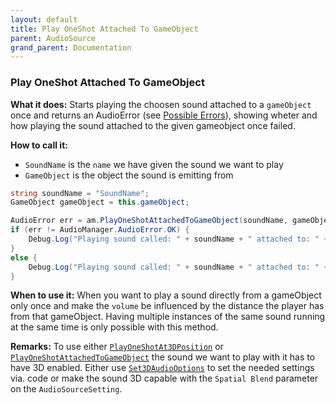 ```yaml
---
layout: default
title: Play OneShot Attached To GameObject
parent: AudioSource
grand_parent: Documentation
---
```


### Play OneShot Attached To GameObject
**What it does:**
Starts playing the choosen sound attached to a ```gameObject``` once and returns an AudioError (see [Possible Errors](https://mathewhdyt.github.io/Unity-Audio-Manager/docs/documentation/index/#possible-errors)), showing wheter and how playing the sound attached to the given gameobject once failed.

**How to call it:**
- ```SoundName``` is the ```name``` we have given the sound we want to play
- ```GameObject``` is the object the sound is emitting from

```csharp
string soundName = "SoundName";
GameObject gameObject = this.gameObject;

AudioError err = am.PlayOneShotAttachedToGameObject(soundName, gameObject);
if (err != AudioManager.AudioError.OK) {
    Debug.Log("Playing sound called: " + soundName + " attached to: " + gameObject.name + " once failed with error id: " + err);
}
else {
    Debug.Log("Playing sound called: " + soundName + " attached to: " + gameObject.name + " once succesfull");
}
```

**When to use it:**
When you want to play a sound directly from a gameObject only once and make the ```volume``` be influenced by the distance the player has from that gameObject. Having multiple instances of the same sound running at the same time is only possible with this method.

**Remarks:**
To use either [```PlayOneShotAt3DPosition```](https://mathewhdyt.github.io/Unity-Audio-Manager/docs/documentation/audiosource/play_oneshot_at_3d_position/) or [```PlayOneShotAttachedToGameObject```](https://mathewhdyt.github.io/Unity-Audio-Manager/docs/documentation/audiosource/play_oneshot_attached_to_gameobject/) the sound we want to play with it has to have 3D enabled. Either use [```Set3DAudioOptions```](https://mathewhdyt.github.io/Unity-Audio-Manager/docs/documentation/audiosource/set_3d_audio_options/) to set the needed settings via. code or make the sound 3D capable with the ```Spatial Blend``` parameter on the ```AudioSourceSetting```.
